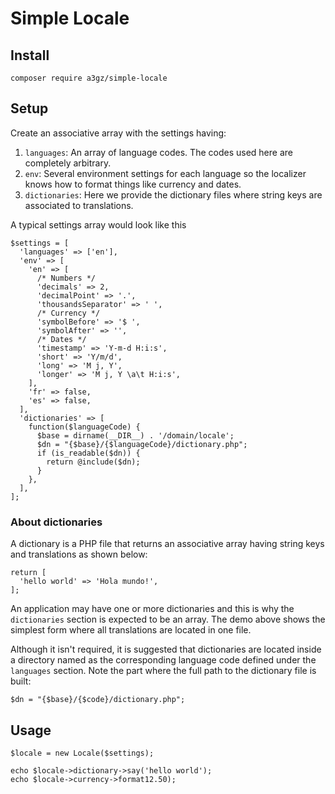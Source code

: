 # Simple Locale

## Install

    composer require a3gz/simple-locale

## Setup
Create an associative array with the settings having:

1. `languages`: An array of language codes. The codes used here are completely arbitrary.
2. `env`: Several environment settings for each language so the localizer knows how to format things like currency and dates.
3. `dictionaries`: Here we provide the dictionary files where string keys are associated to translations.

A typical settings array would look like this

    $settings = [
      'languages' => ['en'],
      'env' => [
        'en' => [
          /* Numbers */
          'decimals' => 2,
          'decimalPoint' => '.',
          'thousandsSeparator' => ' ',
          /* Currency */
          'symbolBefore' => '$ ',
          'symbolAfter' => '',
          /* Dates */
          'timestamp' => 'Y-m-d H:i:s',
          'short' => 'Y/m/d',
          'long' => 'M j, Y',
          'longer' => 'M j, Y \a\t H:i:s',
        ],
        'fr' => false,
        'es' => false,
      ],
      'dictionaries' => [
        function($languageCode) {
          $base = dirname(__DIR__) . '/domain/locale';
          $dn = "{$base}/{$languageCode}/dictionary.php";
          if (is_readable($dn)) {
            return @include($dn);
          }
        },
      ],
    ];

### About dictionaries
A dictionary is a PHP file that returns an associative array having string keys and translations as shown below:

    return [
      'hello world' => 'Hola mundo!',
    ];

An application may have one or more dictionaries and this is why the `dictionaries` section is expected to be an array. The demo above shows the simplest form where all translations are located in one file.

Although it isn't required, it is suggested that dictionaries are located inside a directory named as the corresponding language code defined under the `languages` section. Note the part where the full path to the dictionary file is built:

    $dn = "{$base}/{$code}/dictionary.php";


## Usage

    $locale = new Locale($settings);

    echo $locale->dictionary->say('hello world');
    echo $locale->currency->format12.50);
